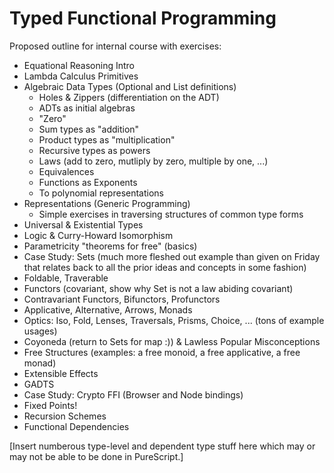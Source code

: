 # Typed Functional Programming

Proposed outline for internal course with exercises:

* Equational Reasoning Intro
* Lambda Calculus Primitives
* Algebraic Data Types (Optional and List definitions)
  * Holes & Zippers (differentiation on the ADT)
  * ADTs as initial algebras
  * "Zero"
  * Sum types as "addition"
  * Product types as "multiplication"
  * Recursive types as powers
  * Laws (add to zero, mutliply by zero, multiple by one, ...)
  * Equivalences
  * Functions as Exponents
  * To polynomial representations
* Representations (Generic Programming)
  * Simple exercises in traversing structures of common type forms
* Universal & Existential Types
* Logic & Curry-Howard Isomorphism
* Parametricity "theorems for free" (basics)
* Case Study: Sets (much more fleshed out example than given on Friday that relates back to all the prior ideas and concepts in some fashion)
* Foldable, Traverable
* Functors (covariant, show why Set is not a law abiding covariant)
* Contravariant Functors, Bifunctors, Profunctors
* Applicative, Alternative, Arrows, Monads
* Optics: Iso, Fold, Lenses, Traversals, Prisms, Choice, ... (tons of example usages)
* Coyoneda (return to Sets for map :)) & Lawless Popular Misconceptions
* Free Structures (examples: a free monoid, a free applicative, a free monad)
* Extensible Effects
* GADTS
* Case Study: Crypto FFI (Browser and Node bindings)
* Fixed Points!
* Recursion Schemes
* Functional Dependencies

[Insert numberous type-level and dependent type stuff here which may or may not be able to be done in PureScript.]

